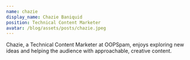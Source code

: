 ```yaml
---
name: chazie
display_name: Chazie Baniquid
position: Technical Content Marketer
avatar: /blog/assets/posts/chazie.jpeg
---
```

Chazie, a Technical Content Marketer at OOPSpam, enjoys exploring new ideas and helping the audience with approachable, creative content.
